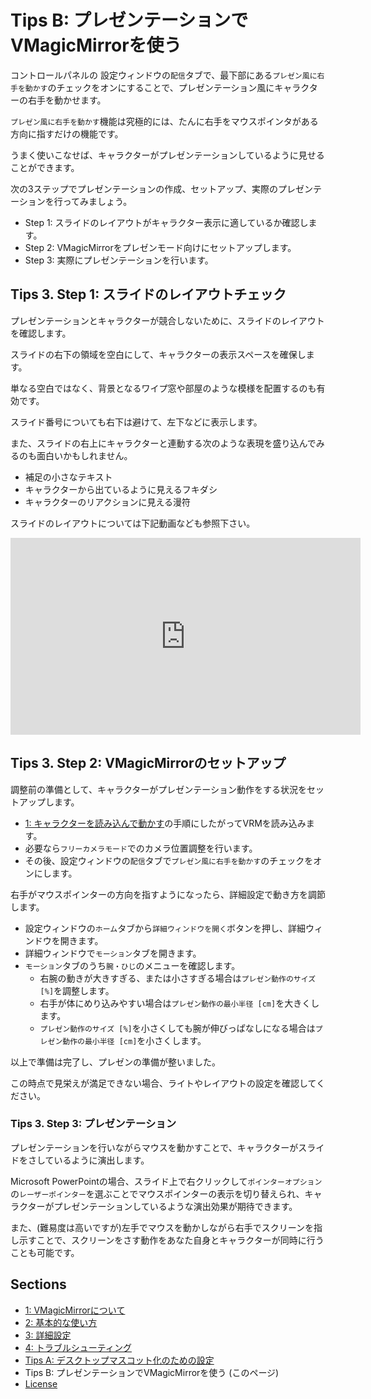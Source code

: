 
# Tips B: プレゼンテーションでVMagicMirrorを使う

コントロールパネルの
設定ウィンドウの`配信`タブで、最下部にある`プレゼン風に右手を動かす`のチェックをオンにすることで、プレゼンテーション風にキャラクターの右手を動かせます。

`プレゼン風に右手を動かす`機能は究極的には、たんに右手をマウスポインタがある方向に指すだけの機能です。

うまく使いこなせば、キャラクターがプレゼンテーションしているように見せることができます。

次の3ステップでプレゼンテーションの作成、セットアップ、実際のプレゼンテーションを行ってみましょう。

* Step 1: スライドのレイアウトがキャラクター表示に適しているか確認します。
* Step 2: VMagicMirrorをプレゼンモード向けにセットアップします。
* Step 3: 実際にプレゼンテーションを行います。


## Tips 3. Step 1: スライドのレイアウトチェック

プレゼンテーションとキャラクターが競合しないために、スライドのレイアウトを確認します。

スライドの右下の領域を空白にして、キャラクターの表示スペースを確保します。

単なる空白ではなく、背景となるワイプ窓や部屋のような模様を配置するのも有効です。

スライド番号についても右下は避けて、左下などに表示します。

また、スライドの右上にキャラクターと連動する次のような表現を盛り込んでみるのも面白いかもしれません。

* 補足の小さなテキスト
* キャラクターから出ているように見えるフキダシ
* キャラクターのリアクションに見える漫符

スライドのレイアウトについては下記動画なども参照下さい。

<iframe width="560" height="315" src="https://www.youtube.com/embed/uLCMPtVyWVE" frameborder="0" allow="accelerometer; autoplay; encrypted-media; gyroscope; picture-in-picture" allowfullscreen></iframe>


## Tips 3. Step 2: VMagicMirrorのセットアップ 

調整前の準備として、キャラクターがプレゼンテーション動作をする状況をセットアップします。

* [1: キャラクターを読み込んで動かす](./get_started.html)の手順にしたがってVRMを読み込みます。
* 必要なら`フリーカメラモード`でのカメラ位置調整を行います。
* その後、設定ウィンドウの`配信`タブで`プレゼン風に右手を動かす`のチェックをオンにします。

右手がマウスポインターの方向を指すようになったら、詳細設定で動き方を調節します。

* 設定ウィンドウの`ホーム`タブから`詳細ウィンドウを開く`ボタンを押し、詳細ウィンドウを開きます。
* 詳細ウィンドウで`モーション`タブを開きます。
* `モーション`タブのうち`腕・ひじ`のメニューを確認します。
    + 右腕の動きが大きすぎる、または小さすぎる場合は`プレゼン動作のサイズ [%]`を調整します。
    + 右手が体にめり込みやすい場合は`プレゼン動作の最小半径 [cm]`を大きくします。
    + `プレゼン動作のサイズ [%]`を小さくしても腕が伸びっぱなしになる場合は`プレゼン動作の最小半径 [cm]`を小さくします。

以上で準備は完了し、プレゼンの準備が整いました。

この時点で見栄えが満足できない場合、ライトやレイアウトの設定を確認してください。

### Tips 3. Step 3: プレゼンテーション

プレゼンテーションを行いながらマウスを動かすことで、キャラクターがスライドをさしているように演出します。

Microsoft PowerPointの場合、スライド上で右クリックして`ポインターオプション`の`レーザーポインター`を選ぶことでマウスポインターの表示を切り替えられ、キャラクターがプレゼンテーションしているような演出効果が期待できます。

また、(難易度は高いですが)左手でマウスを動かしながら右手でスクリーンを指し示すことで、スクリーンをさす動作をあなた自身とキャラクターが同時に行うことも可能です。


## Sections

* [1: VMagicMirrorについて](./index.html)
* [2: 基本的な使い方](./get_started.html)
* [3: 詳細設定](./about_setttings.html)
* [4: トラブルシューティング](./troubleshooting.html)
* [Tips A: デスクトップマスコット化のための設定](./tips_desktop_mascot.html)
* Tips B: プレゼンテーションでVMagicMirrorを使う (このページ)
* [License](./license.html)
